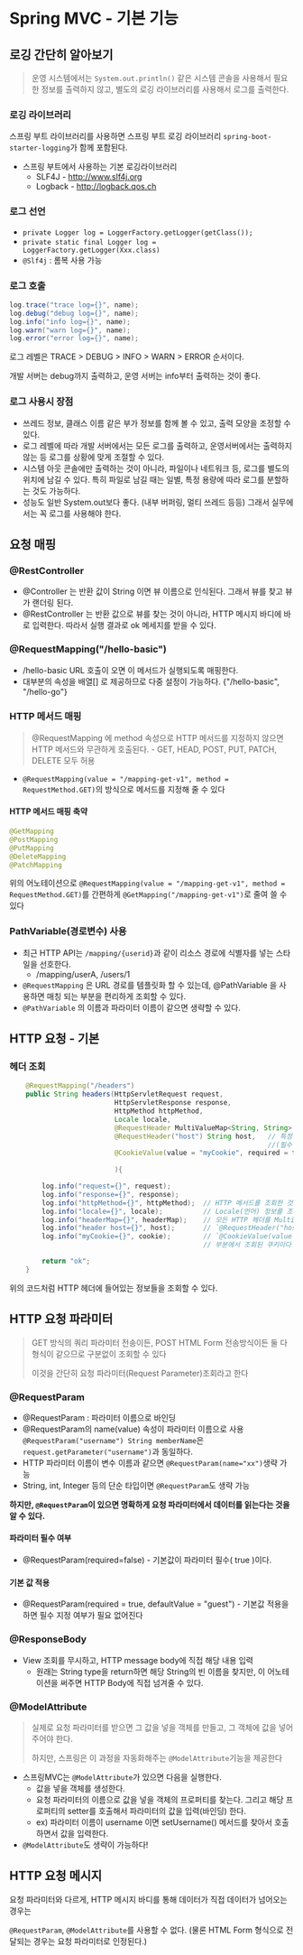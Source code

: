# Spring MVC - 기본 기능

## 로깅 간단히 알아보기
> 운영 시스템에서는 `System.out.println()` 같은 시스템 콘솔을 사용해서 필요한 정보를 출력하지 않고, 별도의 로깅 라이브러리를 사용해서 로그를 출력한다.

### 로깅 라이브러리
스프링 부트 라이브러리를 사용하면 스프링 부트 로깅 라이브러리 `spring-boot-starter-logging`가 함께 포함된다.

- 스프링 부트에서 사용하는 기본 로깅라이브러리
  - SLF4J - http://www.slf4j.org 
  - Logback - http://logback.qos.ch

### 로그 선언
- `private Logger log = LoggerFactory.getLogger(getClass());`
- `private static final Logger log = LoggerFactory.getLogger(Xxx.class)`
- `@Slf4j` : 롬복 사용 가능
   
### 로그 호출
```java
log.trace("trace log={}", name);
log.debug("debug log={}", name);
log.info("info log={}", name);
log.warn("warn log={}", name);
log.error("error log={}", name);
```
로그 레벨은 TRACE > DEBUG > INFO > WARN > ERROR 순서이다.

개발 서버는 debug까지 출력하고, 운영 서버는 info부터 출력하는 것이 좋다.

### 로그 사용시 장점
- 쓰레드 정보, 클래스 이름 같은 부가 정보를 함께 볼 수 있고, 출력 모양을 조정할 수 있다.
- 로그 레벨에 따라 개발 서버에서는 모든 로그를 출력하고, 운영서버에서는 출력하지 않는 등 로그를 상황에 맞게 조절할 수 있다.
- 시스템 아웃 콘솔에만 출력하는 것이 아니라, 파일이나 네트워크 등, 로그를 별도의 위치에 남길 수 있다. 특히 파일로 남길 때는 일별, 특정 용량에 따라 로그를 분할하는 것도 가능하다.
- 성능도 일반 System.out보다 좋다. (내부 버퍼링, 멀티 쓰레드 등등) 그래서 실무에서는 꼭 로그를 사용해야 한다.

## 요청 매핑

### @RestController
  - @Controller 는 반환 값이 String 이면 뷰 이름으로 인식된다. 그래서 뷰를 찾고 뷰가 랜더링 된다.
  - @RestController 는 반환 값으로 뷰를 찾는 것이 아니라, HTTP 메시지 바디에 바로 입력한다. 따라서 실행 결과로 ok 메세지를 받을 수 있다.

### @RequestMapping("/hello-basic")
- /hello-basic URL 호출이 오면 이 메서드가 실행되도록 매핑한다.
- 대부분의 속성을 배열[] 로 제공하므로 다중 설정이 가능하다. {"/hello-basic", "/hello-go"}

### HTTP 메서드 매핑
> @RequestMapping 에 method 속성으로 HTTP 메서드를 지정하지 않으면 HTTP 메서드와 무관하게 호출된다. - GET, HEAD, POST, PUT, PATCH, DELETE 모두 허용

- `@RequestMapping(value = "/mapping-get-v1", method = RequestMethod.GET)`의 방식으로 메서드를 지정해 줄 수 있다

#### HTTP 메서드 매핑 축약
```java
@GetMapping
@PostMapping
@PutMapping
@DeleteMapping
@PatchMapping
```
위의 어노테이션으로 `@RequestMapping(value = "/mapping-get-v1", method = RequestMethod.GET)`를 간편하게 `@GetMapping("/mapping-get-v1")`로 줄여 쓸 수 있다

### PathVariable(경로변수) 사용
- 최근 HTTP API는 `/mapping/{userid}`과 같이 리소스 경로에 식별자를 넣는 스타일을 선호한다. 
  - /mapping/userA, /users/1
- `@RequestMapping` 은 URL 경로를 템플릿화 할 수 있는데, @PathVariable 을 사용하면 매칭 되는 부분을 편리하게 조회할 수 있다.
- `@PathVariable` 의 이름과 파라미터 이름이 같으면 생략할 수 있다.

## HTTP 요청 - 기본

### 헤더 조회
```java
    @RequestMapping("/headers")
    public String headers(HttpServletRequest request,
                          HttpServletResponse response,
                          HttpMethod httpMethod,
                          Locale locale,
                          @RequestHeader MultiValueMap<String, String> headerMap,
                          @RequestHeader("host") String host,   // 특정 HTTP 헤더를 조회한다. 
                                                                //(필수 값 여부: required, 기본 값 속성: defaultValue)
                          @CookieValue(value = "myCookie", required = false) String cookie // 특정 쿠키를 조회한다. 
                                                                                           //(필수 값 여부: required, 기본 값 속성: defaultValue)
                          ){

        log.info("request={}", request);
        log.info("response={}", response);
        log.info("httpMethod={}", httpMethod);  // HTTP 메서드를 조회한 것이다
        log.info("locale={}", locale);          // Locale(언어) 정보를 조회한 것이다
        log.info("headerMap={}", headerMap);    // 모든 HTTP 헤더를 MultiValueMap 형식으로 조회한 부분이다
        log.info("header host={}", host);       // `@RequestHeader("host") String host`부분에서 조회된 host이다
        log.info("myCookie={}", cookie);        // `@CookieValue(value = "myCookie", required = false) String cookie`
                                                // 부분에서 조회된 쿠키이다

        return "ok";
    }
```
위의 코드처럼 HTTP 헤더에 들어있는 정보들을 조회할 수 있다.

## HTTP 요청 파라미터
> GET 방식의 쿼리 파라미터 전송이든, POST HTML Form 전송방식이든 둘 다 형식이 같으므로 구분없이 조회할 수 있다
> 
> 이것을 간단히 요청 파라미터(Request Parameter)조회라고 한다

### @RequestParam
- @RequestParam : 파라미터 이름으로 바인딩
- @RequestParam의 name(value) 속성이 파라미터 이름으로 사용 `@RequestParam("username") String memberName`은 `request.getParameter("username")`과 동일하다.
- HTTP 파라미터 이름이 변수 이름과 같으면 `@RequestParam(name="xx")`생략 가능
- String, int, Integer 등의 단순 타입이면 `@RequestParam`도 생략 가능

__하지만, `@RequestParam`이 있으면 명확하게 요청 파라미터에서 데이터를 읽는다는 것을 알 수 있다.__

#### 파라미터 필수 여부
- @RequestParam(required=false) - 기본값이 파라미터 필수( true )이다.

#### 기본 값 적용
- @RequestParam(required = true, defaultValue = "guest") - 기본값 적용을 하면 필수 지정 여부가 필요 없어진다

### @ResponseBody 
- View 조회를 무시하고, HTTP message body에 직접 해당 내용 입력
  - 원래는 String type을 return하면 해당 String의 빈 이름을 찾지만, 이 어노테이션을 써주면 HTTP Body에 직접 넘겨줄 수 있다.

### @ModelAttribute
> 실제로 요청 파라미터를 받으면 그 값을 넣을 객체를 만들고, 그 객체에 값을 넣어주어야 한다.
> 
> 하지만, 스프링은 이 과정을 자동화해주는 `@ModelAttribute`기능을 제공한다

- 스프링MVC는 `@ModelAttribute`가 있으면 다음을 실행한다. 
  - 값을 넣을 객체를 생성한다.
  - 요청 파라미터의 이름으로 값을 넣을 객체의 프로퍼티를 찾는다. 그리고 해당 프로퍼티의 setter를 호출해서 파라미터의 값을 입력(바인딩) 한다.
  - ex) 파라미터 이름이 username 이면 setUsername() 메서드를 찾아서 호출하면서 값을 입력한다.
- `@ModelAttribute`도 생략이 가능하다!

## HTTP 요청 메시지

요청 파라미터와 다르게, HTTP 메시지 바디를 통해 데이터가 직접 데이터가 넘어오는 경우는 

`@RequestParam`, `@ModelAttribute`를 사용할 수 없다. (물론 HTML Form 형식으로 전달되는 경우는 요청 파라미터로 인정된다.)

